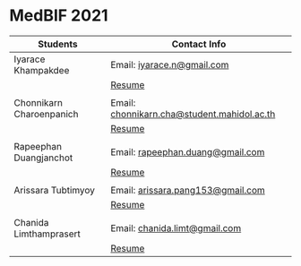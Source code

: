 # MedBIF 2021
| Students | Contact Info |
|----------|----------|
| Iyarace Khampakdee | Email: iyarace.n@gmail.com |
|                    | [Resume](iyarace_khampakdee.md) |
|          |
| Chonnikarn Charoenpanich | Email: chonnikarn.cha@student.mahidol.ac.th |
|                          | [Resume](Chonnikarn.md) |
|          |
| Rapeephan Duangjanchot | Email: rapeephan.duang@gmail.com |
|                        | [Resume](resume.md) |
|          |
| Arissara Tubtimyoy | Email: arissara.pang153@gmail.com |
|                    | [Resume](https://github.com/pangarissara/medbif2021/blob/main/resume_Arissara.md) |
|          |
| Chanida Limthamprasert | Email: chanida.limt@gmail.com |
|                        | [Resume](https://github.com/Chanidanut/medbif2021/blob/main/Chanida_resume.md) |

